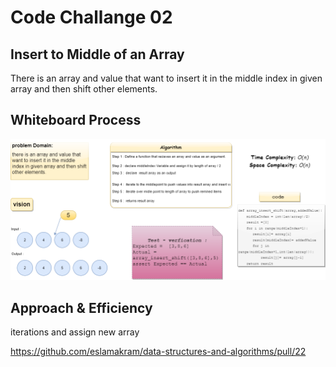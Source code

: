 # Code Challange 02

## Insert to Middle of an Array

There is an array and value that want to insert it in the middle index in given array and then shift other elements.

## Whiteboard Process

![codeCh2](codeChallange2.drawio.png)

## Approach & Efficiency

iterations and assign new array

<https://github.com/eslamakram/data-structures-and-algorithms/pull/22>
